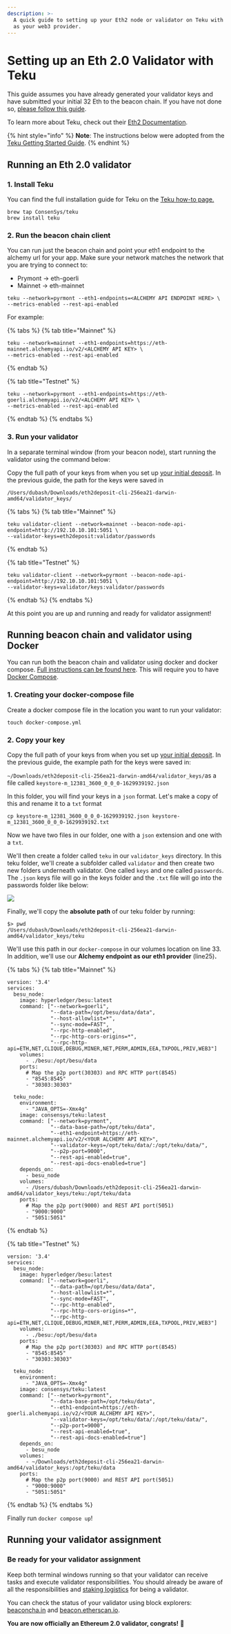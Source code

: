 ```yaml
---
description: >-
  A quick guide to setting up your Eth2 node or validator on Teku with Alchemy
  as your web3 provider.
---
```


# Setting up an Eth 2.0 Validator with Teku

This guide assumes you have already generated your validator keys and have submitted your initial 32 Eth to the beacon chain. If you have not done so, [please follow this guide](https://app.gitbook.com/@alchemyapi/s/alchemy/~/drafts/-Mhzhhn69TnxCLAdq3aC/guides/running-an-eth2-node-with-alchemy).

To learn more about Teku, check out their [Eth2 Documentation](https://docs.teku.consensys.net/en/latest/).

{% hint style="info" %}
**Note**: The instructions below were adopted from the [Teku Getting Started Guide](https://docs.teku.consensys.net/en/latest/HowTo/Get-Started/Installation-Options/Run-Docker-Image/).
{% endhint %}

## Running an Eth 2.0 validator <a id="running-an-eth-2-0-validator"></a>

### 1. Install Teku  <a id="s-3-follow-the-official-eth-2-onboarding"></a>

You can find the full installation guide for Teku on the [Teku how-to page.](https://docs.teku.consensys.net/en/latest/HowTo/Get-Started/Installation-Options/Install-Binaries/)

```text
brew tap ConsenSys/teku
brew install teku
```

### 2. Run the beacon chain client  <a id="s-3-follow-the-official-eth-2-onboarding"></a>

You can run just the beacon chain and point your eth1 endpoint to the alchemy url for your app. Make sure your network matches the network that you are trying to connect to:

* Prymont -&gt; eth-goerli 
* Mainnet -&gt; eth-mainnet 

```text
teku --network=pyrmont --eth1-endpoints=<ALCHEMY API ENDPOINT HERE> \
--metrics-enabled --rest-api-enabled
```

For example:

{% tabs %}
{% tab title="Mainnet" %}
```text
teku --network=mainnet --eth1-endpoints=https://eth-mainnet.alchemyapi.io/v2/<ALCHEMY API KEY> \
--metrics-enabled --rest-api-enabled
```
{% endtab %}

{% tab title="Testnet" %}
```
teku --network=pyrmont --eth1-endpoints=https://eth-goerli.alchemyapi.io/v2/<ALCHEMY API KEY> \
--metrics-enabled --rest-api-enabled
```
{% endtab %}
{% endtabs %}

### 3. Run your validator <a id="s-5-run-your-validator"></a>

In a separate terminal window \(from your beacon node\), start running the validator using the command below:

Copy the full path of your keys from when you set up [your initial deposit](https://app.gitbook.com/@alchemyapi/s/alchemy/~/drafts/-Mhzhhn69TnxCLAdq3aC/guides/running-an-eth2-node-with-alchemy). In the previous guide, the path for the keys were saved in 

`/Users/dubash/Downloads/eth2deposit-cli-256ea21-darwin-amd64/validator_keys/`

{% tabs %}
{% tab title="Mainnet" %}
```text
teku validator-client --network=mainnet --beacon-node-api-endpoint=http://192.10.10.101:5051 \
--validator-keys=eth2deposit:validator/passwords
```
{% endtab %}

{% tab title="Testnet" %}
```
teku validator-client --network=pyrmont --beacon-node-api-endpoint=http://192.10.10.101:5051 \
--validator-keys=validator/keys:validator/passwords
```
{% endtab %}
{% endtabs %}

At this point you are up and running and ready for validator assignment!

## Running beacon chain and validator using Docker

You can run both the beacon chain and validator using docker and docker compose. [Full instructions can be found here](https://docs.teku.consensys.net/en/latest/HowTo/Get-Started/Installation-Options/Run-Docker-Image/). This will require you to have [Docker Compose](https://docs.docker.com/compose/).

### 1. Creating your docker-compose file

Create a docker compose file in the location you want to run your validator:

```text
touch docker-compose.yml
```

### 2. Copy your key 

Copy the full path of your keys from when you set up [your initial deposit](https://app.gitbook.com/@alchemyapi/s/alchemy/~/drafts/-Mhzhhn69TnxCLAdq3aC/guides/running-an-eth2-node-with-alchemy). In the previous guide, the example path for the keys were saved in:

`~/Downloads/eth2deposit-cli-256ea21-darwin-amd64/validator_keys/`as a file called `keystore-m_12381_3600_0_0_0-1629939192.json`

In this folder, you will find your keys in a `json` format. Let's make a copy of this and rename it to a `txt` format

```text
cp keystore-m_12381_3600_0_0_0-1629939192.json keystore-m_12381_3600_0_0_0-1629939192.txt
```

Now we have two files in our folder, one with a `json` extension and one with a `txt`.

We'll then create a folder called `teku` in our `validator_keys` directory. In this teku folder, we'll create a subfolder called `validator` and then create two new folders underneath validator. One called `keys` and one called `passwords`. The `.json` keys file will go in the keys folder and the `.txt` file will go into the passwords folder like below:

![](../../.gitbook/assets/screen-shot-2021-09-02-at-11.44.19-am.png)

Finally, we'll copy the **absolute path**  of our teku folder by running:

```text
$> pwd
/Users/dubash/Downloads/eth2deposit-cli-256ea21-darwin-amd64/validator_keys/teku
```

We'll use this path in our `docker-compose` in our volumes location on line 33. In addition, we'll use our **Alchemy  endpoint as our eth1 provider** \(line25\)**.**

{% tabs %}
{% tab title="Mainnet" %}
```text
version: '3.4'
services:
  besu_node:
    image: hyperledger/besu:latest
    command: ["--network=goerli",
              "--data-path=/opt/besu/data/data",
              "--host-allowlist=*",
              "--sync-mode=FAST",
              "--rpc-http-enabled",
              "--rpc-http-cors-origins=*",
              "--rpc-http-api=ETH,NET,CLIQUE,DEBUG,MINER,NET,PERM,ADMIN,EEA,TXPOOL,PRIV,WEB3"]
    volumes:
      - ./besu:/opt/besu/data
    ports:
      # Map the p2p port(30303) and RPC HTTP port(8545)
      - "8545:8545"
      - "30303:30303"

  teku_node:
    environment:
      - "JAVA_OPTS=-Xmx4g"
    image: consensys/teku:latest
    command: ["--network=pyrmont",
              "--data-base-path=/opt/teku/data",
              "--eth1-endpoint=https://eth-mainnet.alchemyapi.io/v2/<YOUR ALCHEMY API KEY>",
              "--validator-keys=/opt/teku/data/:/opt/teku/data/",
              "--p2p-port=9000",
              "--rest-api-enabled=true",
              "--rest-api-docs-enabled=true"]
    depends_on:
      - besu_node
    volumes:
      - /Users/dubash/Downloads/eth2deposit-cli-256ea21-darwin-amd64/validator_keys/teku:/opt/teku/data
    ports:
      # Map the p2p port(9000) and REST API port(5051)
      - "9000:9000"
      - "5051:5051"
```
{% endtab %}

{% tab title="Testnet" %}
```
version: '3.4'
services:
  besu_node:
    image: hyperledger/besu:latest
    command: ["--network=goerli",
              "--data-path=/opt/besu/data/data",
              "--host-allowlist=*",
              "--sync-mode=FAST",
              "--rpc-http-enabled",
              "--rpc-http-cors-origins=*",
              "--rpc-http-api=ETH,NET,CLIQUE,DEBUG,MINER,NET,PERM,ADMIN,EEA,TXPOOL,PRIV,WEB3"]
    volumes:
      - ./besu:/opt/besu/data
    ports:
      # Map the p2p port(30303) and RPC HTTP port(8545)
      - "8545:8545"
      - "30303:30303"

  teku_node:
    environment:
      - "JAVA_OPTS=-Xmx4g"
    image: consensys/teku:latest
    command: ["--network=pyrmont",
              "--data-base-path=/opt/teku/data",
              "--eth1-endpoint=https://eth-goerli.alchemyapi.io/v2/<YOUR ALCHEMY API KEY>",
              "--validator-keys=/opt/teku/data/:/opt/teku/data/",
              "--p2p-port=9000",
              "--rest-api-enabled=true",
              "--rest-api-docs-enabled=true"]
    depends_on:
      - besu_node
    volumes:
      - ~/Downloads/eth2deposit-cli-256ea21-darwin-amd64/validator_keys:/opt/teku/data
    ports:
      # Map the p2p port(9000) and REST API port(5051)
      - "9000:9000"
      - "5051:5051"

```
{% endtab %}
{% endtabs %}

Finally run `docker compose up`!

## Running your validator assignment

### Be ready for your validator assignment <a id="s-6-be-ready-for-your-validator-assignment"></a>

Keep both terminal windows running so that your validator can receive tasks and execute validator responsibilities. You should already be aware of all the responsibilities and [staking logistics](https://docs.ethhub.io/ethereum-roadmap/ethereum-2.0/proof-of-stake/#staking-logistics) for being a validator.

You can check the status of your validator using block explorers: [beaconcha.in](https://beaconcha.in/) and [beacon.etherscan.io](https://beacon.etherscan.io/).

**You are now officially an Ethereum 2.0 validator, congrats!** 🎉

